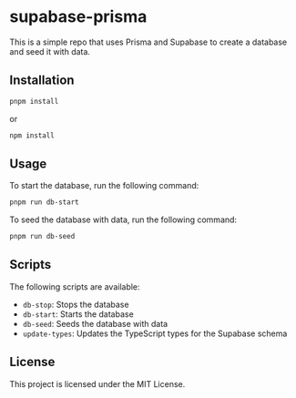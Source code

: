 # supabase-prisma

This is a simple repo that uses Prisma and Supabase to create a database and seed it with data.

## Installation

```bash
pnpm install
```

or

```bash
npm install
```

## Usage

To start the database, run the following command:

```bash
pnpm run db-start
```

To seed the database with data, run the following command:

```bash
pnpm run db-seed
```

## Scripts

The following scripts are available:

- `db-stop`: Stops the database
- `db-start`: Starts the database
- `db-seed`: Seeds the database with data
- `update-types`: Updates the TypeScript types for the Supabase schema

## License

This project is licensed under the MIT License.
